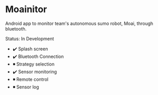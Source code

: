 # Moainitor

Android app to monitor team's autonomous sumo robot, Moai, through bluetooth.

Status: In Development

* :heavy_check_mark: Splash screen
* :heavy_check_mark: Bluetooth Connection
* :black_medium_small_square: Strategy selection
* :heavy_check_mark: Sensor monitoring
* :black_medium_small_square: Remote control
* :black_medium_small_square: Sensor log
